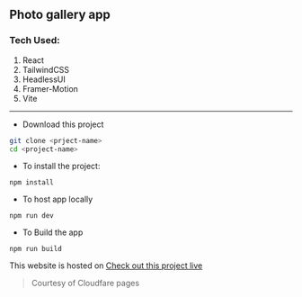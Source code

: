 ## Photo gallery app

### Tech Used:
1. React
1. TailwindCSS
1. HeadlessUI
1. Framer-Motion
1. Vite
___
- Download this project
```bash
git clone <prject-name>
cd <project-name>
```
- To install the project:
```
npm install
```
- To host app locally 
```
npm run dev
```
- To Build the app 
```
npm run build
```
This website is hosted on [Check out this project live](https://finstagram.pages.dev/)
> Courtesy of Cloudfare pages
